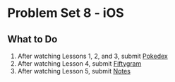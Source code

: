 # Problem Set 8 - iOS

## What to Do

1. After watching Lessons 1, 2, and 3, submit [Pokedex](https://cs50.harvard.edu/x/2020/tracks/mobile/ios/pokedex/)
2. After watching Lesson 4, submit [Fiftygram](https://cs50.harvard.edu/x/2020/tracks/mobile/ios/fiftygram/)
3. After watching Lesson 5, submit [Notes](https://cs50.harvard.edu/x/2020/tracks/mobile/ios/notes/)
